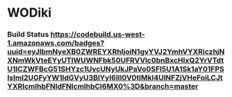 # WODiki

### Build Status https://codebuild.us-west-1.amazonaws.com/badges?uuid=eyJlbmNyeXB0ZWREYXRhIjoiN1gvYVJ2YmhVYXRiczhjNXNmWkVteEYyUTlWUWNFbk50UFRVVlc0bnBxcHlxQ2YrVTdtU1lCZWFBcG51SHYzc1UvcUNyUkJPaVo0SFl5U1A1Sk1aY01FPSIsIml2UGFyYW1ldGVyU3BlYyI6IlI0V0tlMkl4UlNFZjVHeFoiLCJtYXRlcmlhbFNldFNlcmlhbCI6MX0%3D&branch=master
